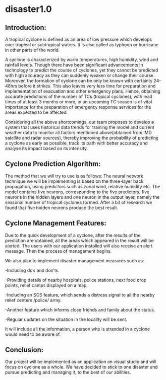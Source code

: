 # disaster1.0

## Introduction:

A tropical cyclone is defined as an area of low pressure which develops over tropical or subtropical waters. It is also called as typhoon or hurricane in other parts of the world. 
 
A cyclone is characterized by warm temperatures, high humidity, wind and rainfall levels. Though there have been significant advancements in technology to predict the course of cyclones, yet they cannot be predicted with high accuracy as they can suddenly weaken or change their course. Moreover, the formation of cyclone can be only be known with certainty 24-48hrs before it strikes. This also leaves very less time for preparation and implementation of evacuation and other emergency plans. Hence, obtaining accurate predictions of the number of TCs (tropical cyclones), with lead times of at least 3 months or more, in an upcoming TC season is of vital importance for the preparation of emergency response services for the areas expected to be affected.
 
Considering all the above shortcomings, our team proposes to develop a system that uses historical data trends for training the model and current weather data to monitor all factors mentioned above(obtained from IMD satellite and radar sources), thereby improving the probability of predicting a cyclone as early as possible, track its path with better accuracy and analyse its impact based on its intensity. 

## Cyclone Prediction Algorithm:

The method that we will try to use is as follows:
The neural network technique we will be implementing is based on the three-layer back propagation, using predictors such as zonal wind, relative humidity etc. The model contains five neurons, corresponding to the five predictors, five neurons in the hidden layers and one neuron in the output layer, namely the seasonal number of tropical cyclones formed. After a bit of research we found that five hidden neurons produce the best result.

## Cyclone Management Features:

Due to the quick development of a cyclone, after the results of the prediction are obtained, all the areas which appeared in the result will be alerted. The users with our application installed will also receive an alert message. Then the process of management begins. 

We also plan to implement disaster management measures such as:

 -Including do’s and don’ts.
 
 -Providing details of nearby hospitals, police stations, next food drop points, relief camps displayed on a map.
 
 -Including an SOS feature, which sends a distress signal to all the nearby relief centers /police/ army.
 
 -Another feature which informs close friends and family about the status.
 
 -Regular updates on the situation in the locality will be sent.

It will include all the information, a person who is stranded in a cyclone would need to be aware of.

## Conclusion:

Our project will be implemented as an application on visual studio and will focus on cyclone as a whole. We have decided to stick to one disaster and pursue predicting and managing it, to the best of our abilities.
 

